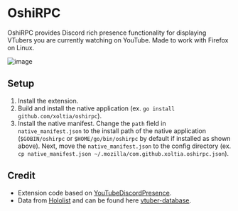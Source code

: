 # OshiRPC

OshiRPC provides Discord rich presence functionality for displaying VTubers you are
currently watching on YouTube. Made to work with Firefox on Linux.

![image](https://github.com/xoltia/oshirpc/assets/38849891/7c668eb8-e81e-4a79-be16-366ca3e4c679)


## Setup
1. Install the extension.
2. Build and install the native application (ex. `go install github.com/xoltia/oshirpc`).
3. Install the native manifest. Change the `path` field in `native_manifest.json` to the install path of
   the native application (`$GOBIN/oshirpc` or `$HOME/go/bin/oshirpc` by default if installed as shown above). Next, move
   the `native_manifest.json` to the config directory (ex. `cp native_manifest.json ~/.mozilla/com.github.xoltia.oshirpc.json`).

## Credit
- Extension code based on [YouTubeDiscordPresence](https://github.com/XFG16/YouTubeDiscordPresence).
- Data from [Hololist](https://hololist.net) and can be found here [vtuber-database](https://github.com/xoltia/vtuber-database).
